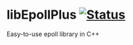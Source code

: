 # libEpollPlus [![Status](https://gitlab.com/ReimuNotMoe/libEpollPlus/badges/master/pipeline.svg)](https://gitlab.com/ReimuNotMoe/libEpollPlus/pipelines)

Easy-to-use epoll library in C++
